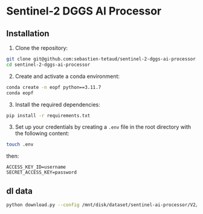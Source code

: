# Sentinel-2 DGGS AI Processor


## Installation

1. Clone the repository:

```bash
git clone git@github.com:sebastien-tetaud/sentinel-2-dggs-ai-processor.git
cd sentinel-2-dggs-ai-processor
```

2. Create and activate a conda environment:

```bash
conda create -n eopf python==3.11.7
conda eopf
```

3. Install the required dependencies:

```bash
pip install -r requirements.txt
```

3. Set up your credentials by creating a `.env` file in the root directory with the following content:

```bash
touch .env
```
then:

```
ACCESS_KEY_ID=username
SECRET_ACCESS_KEY=password
```



## dl data
```bash
python download.py --config /mnt/disk/dataset/sentinel-ai-processor/V2/config_20250418_134103.yaml --l1c-csv /mnt/disk/dataset/sentinel-ai-processor/V2/input_l1c.csv --l2a-csv /mnt/disk/dataset/sentinel-ai-processor/V2/output_l2a.csv
```
